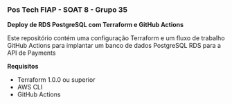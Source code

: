 ### Pos Tech FIAP - SOAT 8 - Grupo 35

**Deploy de RDS PostgreSQL com Terraform e GitHub Actions**

Este repositório contém uma configuração Terraform e um fluxo de trabalho GitHub Actions para implantar um banco de dados PostgreSQL RDS para a API de Payments

**Requisitos**

* Terraform 1.0.0 ou superior
* AWS CLI
* GitHub Actions
